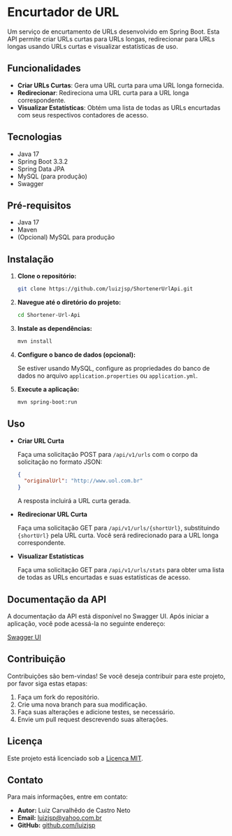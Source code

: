 # Encurtador de URL

Um serviço de encurtamento de URLs desenvolvido em Spring Boot. Esta API permite criar URLs curtas para URLs longas, redirecionar para URLs longas usando URLs curtas e visualizar estatísticas de uso.

## Funcionalidades

- **Criar URLs Curtas**: Gera uma URL curta para uma URL longa fornecida.
- **Redirecionar**: Redireciona uma URL curta para a URL longa correspondente.
- **Visualizar Estatísticas**: Obtém uma lista de todas as URLs encurtadas com seus respectivos contadores de acesso.

## Tecnologias

- Java 17
- Spring Boot 3.3.2
- Spring Data JPA
- MySQL (para produção)
- Swagger

## Pré-requisitos

- Java 17
- Maven
- (Opcional) MySQL para produção

## Instalação

1. **Clone o repositório:**

    ```bash
    git clone https://github.com/luizjsp/ShortenerUrlApi.git
    ```

2. **Navegue até o diretório do projeto:**

    ```bash
    cd Shortener-Url-Api
    ```

3. **Instale as dependências:**

    ```bash
    mvn install
    ```

4. **Configure o banco de dados (opcional):**

    Se estiver usando MySQL, configure as propriedades do banco de dados no arquivo `application.properties` ou `application.yml`.

5. **Execute a aplicação:**

    ```bash
    mvn spring-boot:run
    ```

## Uso

- **Criar URL Curta**

    Faça uma solicitação POST para `/api/v1/urls` com o corpo da solicitação no formato JSON:

    ```json
    {
      "originalUrl": "http://www.uol.com.br"
    }
    ```

    A resposta incluirá a URL curta gerada.

- **Redirecionar URL Curta**

    Faça uma solicitação GET para `/api/v1/urls/{shortUrl}`, substituindo `{shortUrl}` pela URL curta. Você será redirecionado para a URL longa correspondente.

- **Visualizar Estatísticas**

    Faça uma solicitação GET para `/api/v1/urls/stats` para obter uma lista de todas as URLs encurtadas e suas estatísticas de acesso.

## Documentação da API

A documentação da API está disponível no Swagger UI. Após iniciar a aplicação, você pode acessá-la no seguinte endereço:

[Swagger UI](http://localhost:8080/swagger-ui/index.html)  

## Contribuição

Contribuições são bem-vindas! Se você deseja contribuir para este projeto, por favor siga estas etapas:

1. Faça um fork do repositório.
2. Crie uma nova branch para sua modificação.
3. Faça suas alterações e adicione testes, se necessário.
4. Envie um pull request descrevendo suas alterações.

## Licença

Este projeto está licenciado sob a [Licença MIT](LICENSE).

## Contato

Para mais informações, entre em contato:

- **Autor:** Luiz Carvalhêdo de Castro Neto
- **Email:** luizjsp@yahoo.com.br
- **GitHub:** [github.com/luizjsp](https://github.com/luizjsp)
